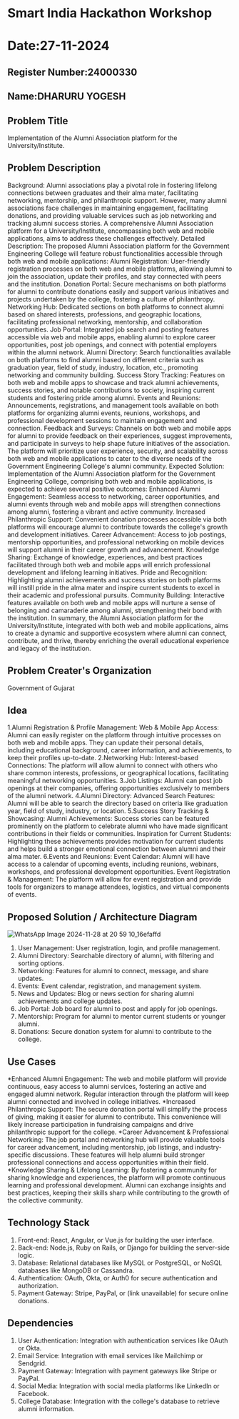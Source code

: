 # Smart India Hackathon Workshop
# Date:27-11-2024
## Register Number:24000330
## Name:DHARURU YOGESH
## Problem Title
Implementation of the Alumni Association platform for the University/Institute.
## Problem Description
Background: Alumni associations play a pivotal role in fostering lifelong connections between graduates and their alma mater, facilitating networking, mentorship, and philanthropic support. However, many alumni associations face challenges in maintaining engagement, facilitating donations, and providing valuable services such as job networking and tracking alumni success stories. A comprehensive Alumni Association platform for a University/Institute, encompassing both web and mobile applications, aims to address these challenges effectively. Detailed Description: The proposed Alumni Association platform for the Government Engineering College will feature robust functionalities accessible through both web and mobile applications: Alumni Registration: User-friendly registration processes on both web and mobile platforms, allowing alumni to join the association, update their profiles, and stay connected with peers and the institution. Donation Portal: Secure mechanisms on both platforms for alumni to contribute donations easily and support various initiatives and projects undertaken by the college, fostering a culture of philanthropy. Networking Hub: Dedicated sections on both platforms to connect alumni based on shared interests, professions, and geographic locations, facilitating professional networking, mentorship, and collaboration opportunities. Job Portal: Integrated job search and posting features accessible via web and mobile apps, enabling alumni to explore career opportunities, post job openings, and connect with potential employers within the alumni network. Alumni Directory: Search functionalities available on both platforms to find alumni based on different criteria such as graduation year, field of study, industry, location, etc., promoting networking and community building. Success Story Tracking: Features on both web and mobile apps to showcase and track alumni achievements, success stories, and notable contributions to society, inspiring current students and fostering pride among alumni. Events and Reunions: Announcements, registrations, and management tools available on both platforms for organizing alumni events, reunions, workshops, and professional development sessions to maintain engagement and connection. Feedback and Surveys: Channels on both web and mobile apps for alumni to provide feedback on their experiences, suggest improvements, and participate in surveys to help shape future initiatives of the association. The platform will prioritize user experience, security, and scalability across both web and mobile applications to cater to the diverse needs of the Government Engineering College's alumni community. Expected Solution: Implementation of the Alumni Association platform for the Government Engineering College, comprising both web and mobile applications, is expected to achieve several positive outcomes: Enhanced Alumni Engagement: Seamless access to networking, career opportunities, and alumni events through web and mobile apps will strengthen connections among alumni, fostering a vibrant and active community. Increased Philanthropic Support: Convenient donation processes accessible via both platforms will encourage alumni to contribute towards the college's growth and development initiatives. Career Advancement: Access to job postings, mentorship opportunities, and professional networking on mobile devices will support alumni in their career growth and advancement. Knowledge Sharing: Exchange of knowledge, experiences, and best practices facilitated through both web and mobile apps will enrich professional development and lifelong learning initiatives. Pride and Recognition: Highlighting alumni achievements and success stories on both platforms will instill pride in the alma mater and inspire current students to excel in their academic and professional pursuits. Community Building: Interactive features available on both web and mobile apps will nurture a sense of belonging and camaraderie among alumni, strengthening their bond with the institution. In summary, the Alumni Association platform for the University/Institute, integrated with both web and mobile applications, aims to create a dynamic and supportive ecosystem where alumni can connect, contribute, and thrive, thereby enriching the overall educational experience and legacy of the institution.
## Problem Creater's Organization
Government of Gujarat

## Idea
1.Alumni Registration & Profile Management:
Web & Mobile App Access: Alumni can easily register on the platform through intuitive processes on both web and mobile apps. They can update their personal details, including educational background, career information, and achievements, to keep their profiles up-to-date.
2.Networking Hub:
Interest-based Connections: The platform will allow alumni to connect with others who share common interests, professions, or geographical locations, facilitating meaningful networking opportunities.
3.Job Listings: Alumni can post job openings at their companies, offering opportunities exclusively to members of the alumni network.
4.Alumni Directory:
Advanced Search Features: Alumni will be able to search the directory based on criteria like graduation year, field of study, industry, or location.
5.Success Story Tracking & Showcasing:
Alumni Achievements: Success stories can be featured prominently on the platform to celebrate alumni who have made significant contributions in their fields or communities.
Inspiration for Current Students: Highlighting these achievements provides motivation for current students and helps build a stronger emotional connection between alumni and their alma mater.
6.Events and Reunions:
Event Calendar: Alumni will have access to a calendar of upcoming events, including reunions, webinars, workshops, and professional development opportunities.
Event Registration & Management: The platform will allow for event registration and provide tools for organizers to manage attendees, logistics, and virtual components of events.

## Proposed Solution / Architecture Diagram
![WhatsApp Image 2024-11-28 at 20 59 10_16efaffd](https://github.com/user-attachments/assets/8cdd99fa-0cdc-4895-8d40-8eee2b6e2de7)

1. User Management: User registration, login, and profile management.
2. Alumni Directory: Searchable directory of alumni, with filtering and sorting options.
3. Networking: Features for alumni to connect, message, and share updates.
4. Events: Event calendar, registration, and management system.
5. News and Updates: Blog or news section for sharing alumni achievements and college updates.
6. Job Portal: Job board for alumni to post and apply for job openings.
7. Mentorship: Program for alumni to mentor current students or younger alumni.
8. Donations: Secure donation system for alumni to contribute to the college.


## Use Cases

*Enhanced Alumni Engagement:
The web and mobile platform will provide continuous, easy access to alumni services, fostering an active and engaged alumni network. Regular interaction through the platform will keep alumni connected and involved in college initiatives.
*Increased Philanthropic Support:
The secure donation portal will simplify the process of giving, making it easier for alumni to contribute. This convenience will likely increase participation in fundraising campaigns and drive philanthropic support for the college.
*Career Advancement & Professional Networking:
The job portal and networking hub will provide valuable tools for career advancement, including mentorship, job listings, and industry-specific discussions. These features will help alumni build stronger professional connections and access opportunities within their field.
*Knowledge Sharing & Lifelong Learning:
By fostering a community for sharing knowledge and experiences, the platform will promote continuous learning and professional development. Alumni can exchange insights and best practices, keeping their skills sharp while contributing to the growth of the collective community. 

## Technology Stack
1. Front-end: React, Angular, or Vue.js for building the user interface.
2. Back-end: Node.js, Ruby on Rails, or Django for building the server-side logic.
3. Database: Relational databases like MySQL or PostgreSQL, or NoSQL databases like MongoDB or Cassandra.
4. Authentication: OAuth, Okta, or Auth0 for secure authentication and authorization.
5. Payment Gateway: Stripe, PayPal, or (link unavailable) for secure online donations.

## Dependencies
1. User Authentication: Integration with authentication services like OAuth or Okta.
2. Email Service: Integration with email services like Mailchimp or Sendgrid.
3. Payment Gateway: Integration with payment gateways like Stripe or PayPal.
4. Social Media: Integration with social media platforms like LinkedIn or Facebook.
5. College Database: Integration with the college's database to retrieve alumni information.
